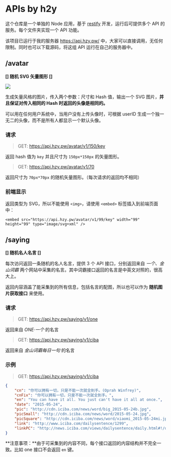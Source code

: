 # APIs by h2y

这个仓库是一个单独的 Node 应用，基于 [restify](http://restify.com/) 开发，运行后可提供多个 API 的服务。每个文件夹实现一个 API 功能。

该项目已运行于我的服务器 <https://api.hzy.pw/> 中，大家可以直接调用，无任何限制。同时也可以下载源码，将这组 API 运行在自己的服务器中。

## /avatar

**[] 随机 SVG 矢量图形 []**

![](https://camo.githubusercontent.com/b42d9837352ca7e294639ff1cc95f1e6798d85c3/68747470733a2f2f6a64656e7469636f6e2e636f6d2f686f737465642f6769746875622d73616d706c65732e706e67)

生成矢量风格的图片，传入两个参数：尺寸和 Hash 值，输出一个 SVG 图片，**并且保证对传入相同的 Hash 时返回的头像是相同的。**

可以用在任何用户系统中，当用户没有上传头像时，可根据 userID 生成一个独一无二的头像，而不是所有人都显示一个默认头像。

### 请求

> GET: <https://api.hzy.pw/avatar/v1/150/key>

返回 hash 值为 `key` 并且尺寸为 `150px*150px` 的矢量图形。

> GET: <https://api.hzy.pw/avatar/v1/70>

返回尺寸为 `70px*70px` 的随机矢量图形。（每次请求的返回均不相同）

### 前端显示

返回类型为 SVG，所以不能使用 `<img>`，请使用 `<embed>` 标签插入到前端页面中：

`<embed src="https://api.hzy.pw/avatar/v1/99/key" width="99" height="99" type="image/svg+xml" />`


## /saying

**[] 随机名人名言 []**

每次访问返回一条随机的名人名言，提供 3 个 API 接口，分别返回来自 _一个、金山词霸_ 两个网站中采集的名言。其中词霸接口返回的名言是中英文对照的，很高大上。

返回内容涵盖了能采集到的所有信息，包括名言的配图，所以也可以作为 **随机图片获取接口** 来使用。

### 请求

> GET: <https://api.hzy.pw/saying/v1/one>

返回来自 _ONE·一个_ 的名言

> GET: <https://api.hzy.pw/saying/v1/ciba>

返回来自 _金山词霸每日一句_ 的名言

### 示例

> GET: <https://api.hzy.pw/saying/v1/ciba>

```json
{
    "cn": "你可以拥有一切，只是不能一次就全到手。(Oprah Winfrey)",
    "cnFix": "你可以拥有一切，只是不能一次就全到手。",
    "en": "You can have it all. You just can't have it all at once.",
    "date": "2015-05-24",
    "pic": "http://cdn.iciba.com/news/word/big_2015-05-24b.jpg",
    "picSmall": "http://cdn.iciba.com/news/word/2015-05-24.jpg",
    "picSquare": "http://cdn.iciba.com/news/word/xiaomi_2015-05-24mi.jpg",
    "link": "http://www.iciba.com/dailysentence/1299",
    "linkPC": "http://news.iciba.com/views/dailysentence/daily.html#!/detail/sid/1299"
}
```

**注意事项：**由于可采集到的内容不同，每个接口返回的内容结构并不完全一致。比如 one 接口不会返回 `en` 键。
